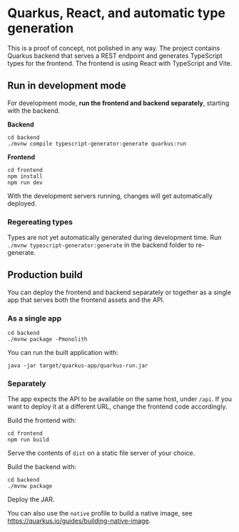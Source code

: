 # Quarkus, React, and automatic type generation

This is a proof of concept, not polished in any way. 
The project contains Quarkus backend that serves a REST endpoint and generates TypeScript types for the frontend. 
The frontend is using React with TypeScript and Vite.

## Run in development mode

For development mode, **run the frontend and backend separately**, starting with the backend. 

**Backend**

```
cd backend
./mvnw compile typescript-generator:generate quarkus:run
```

**Frontend**

```
cd frontend
npm install
npm run dev
```

With the development servers running, changes will get automatically deployed.

### Regereating types

Types are not yet automatically generated during development time. Run `./mvnw typescript-generator:generate` in the backend folder to re-generate.

## Production build

You can deploy the frontend and backend separately or together as a single app that serves both the frontend assets and the API. 

### As a single app

```
cd backend
./mvnw package -Pmonolith
```

You can run the built application with:

```
java -jar target/quarkus-app/quarkus-run.jar
```

### Separately

The app expects the API to be available on the same host, under `/api`. If you want to deploy it at a different URL, change the frontend code accordingly. 

Build the frontend with:

```
cd frontend 
npm run build
```

Serve the contents of `dist` on a static file server of your choice. 

Build the backend with:

```
cd backend
./mvnw package 
```

Deploy the JAR. 

You can also use the `native` profile to build a native image, see https://quarkus.io/guides/building-native-image.